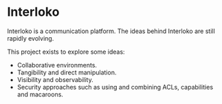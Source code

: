 # Interloko

Interloko is a communication platform. The ideas behind Interloko are still
rapidly evolving.

This project exists to explore some ideas:

* Collaborative environments.
* Tangibility and direct manipulation.
* Visibility and observability.
* Security approaches such as using and combining ACLs, capabilities
  and macaroons.
